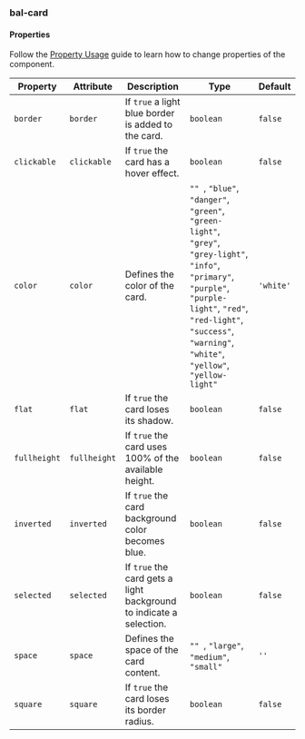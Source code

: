 ### bal-card
 
#### Properties

Follow the [Property Usage](https://design.baloise.dev/?path=/docs/implementation-property--page) guide to learn how to change properties of the component.

| Property     | Attribute    | Description                                                         | Type                                                                                                                                                                                                                                                               | Default   |
| ------------ | ------------ | ------------------------------------------------------------------- | ------------------------------------------------------------------------------------------------------------------------------------------------------------------------------------------------------------------------------------------------------------------ | --------- |
| `border`     | `border`     | If `true` a light blue border is added to the card.                 | `boolean`                                                                                                                                                                                                                                                          | `false`   |
| `clickable`  | `clickable`  | If `true` the card has a hover effect.                              | `boolean`                                                                                                                                                                                                                                                          | `false`   |
| `color`      | `color`      | Defines the color of the card.                                      | `"" `, ` "blue" `, ` "danger" `, ` "green" `, ` "green-light" `, ` "grey" `, ` "grey-light" `, ` "info" `, ` "primary" `, ` "purple" `, ` "purple-light" `, ` "red" `, ` "red-light" `, ` "success" `, ` "warning" `, ` "white" `, ` "yellow" `, ` "yellow-light"` | `'white'` |
| `flat`       | `flat`       | If `true` the card loses its shadow.                                | `boolean`                                                                                                                                                                                                                                                          | `false`   |
| `fullheight` | `fullheight` | If `true` the card uses 100% of the available height.               | `boolean`                                                                                                                                                                                                                                                          | `false`   |
| `inverted`   | `inverted`   | If `true` the card background color becomes blue.                   | `boolean`                                                                                                                                                                                                                                                          | `false`   |
| `selected`   | `selected`   | If `true` the card gets a light background to indicate a selection. | `boolean`                                                                                                                                                                                                                                                          | `false`   |
| `space`      | `space`      | Defines the space of the card content.                              | `"" `, ` "large" `, ` "medium" `, ` "small"`                                                                                                                                                                                                                       | `''`      |
| `square`     | `square`     | If `true` the card loses its border radius.                         | `boolean`                                                                                                                                                                                                                                                          | `false`   |


 
